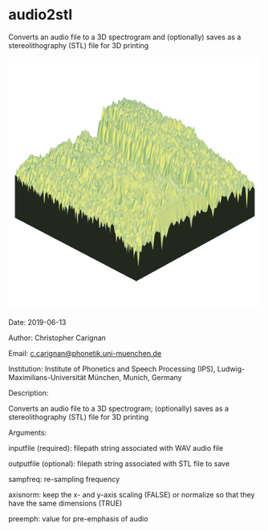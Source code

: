 # audio2stl
Converts an audio file to a 3D spectrogram and (optionally) saves as a stereolithography (STL) file for 3D printing

![example](https://github.com/ChristopherCarignan/audio2stl/blob/master/spec3d.png)


Date: 2019-06-13

Author: Christopher Carignan

Email: c.carignan@phonetik.uni-muenchen.de

Institution: Institute of Phonetics and Speech Processing (IPS), Ludwig-Maximilians-Universität München, Munich, Germany

Description:

  Converts an audio file to a 3D spectrogram; (optionally) saves as a stereolithography (STL) file for 3D printing

Arguments:

  inputfile (required): filepath string associated with WAV audio file

  outputfile (optional): filepath string associated with STL file to save

  sampfreq: re-sampling frequency

  axisnorm: keep the x- and y-axis scaling (FALSE) or normalize so that they have the same dimensions (TRUE)

  preemph: value for pre-emphasis of audio
